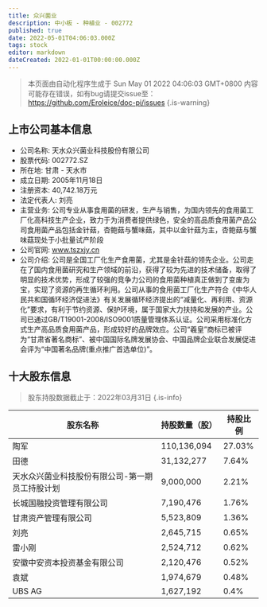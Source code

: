 ```yaml
---
title: 众兴菌业
description: 中小板 - 种植业 - 002772
published: true
date: 2022-05-01T04:06:03.000Z
tags: stock
editor: markdown
dateCreated: 2022-01-01T00:00:00.000Z
---
```


> 本页面由自动化程序生成于 Sun May 01 2022 04:06:03 GMT+0800
> 内容可能存在错误，如有bug请提交issue至：https://github.com/Eroleice/doc-pi/issues
{.is-warning}

## 上市公司基本信息
- 公司名称: 天水众兴菌业科技股份有限公司
- 股票代码: 002772.SZ
- 所在地: 甘肃 - 天水市
- 成立日期: 2005年11月18日
- 注册资本: 40,742.18万元
- 法定代表人: 刘亮
- 主营业务: 公司专业从事食用菌的研发，生产与销售，为国内领先的食用菌工厂化高科技生产企业，致力于为消费者提供绿色，安全的高品质食用菌产品公司食用菌产品包括金针菇，杏鲍菇与蟹味菇，其中以金针菇为主，杏鲍菇与蟹味菇现处于小批量试产阶段
- 公司官网: www.tszxjy.cn
- 公司介绍: 公司是全国工厂化生产食用菌，尤其是金针菇的领先企业。公司走在了国内食用菌研究和生产领域的前沿，获得了较为先进的技术储备，取得了明显的技术优势，形成了较强的竞争力公司的食用菌种植真正做到了变废为宝，实现了资源的再生循环利用。公司从事的食用菌工厂化生产符合《中华人民共和国循环经济促进法》有关发展循环经济提出的“减量化、再利用、资源化”要求，有利于节约资源、保护环境，属于国家大力扶持和发展的产业。公司已通过GB/T19001-2008/ISO9001质量管理体系认证。公司采用标准化方式生产高品质食用菌产品，形成较好的品牌效应。公司“羲皇”商标已被评为“甘肃省著名商标”、被中国国际名牌发展协会、中国品牌企业联合发展促进会评为“中国著名品牌(重点推广首选单位)”。


## 十大股东信息
> 股东持股数据截止于：2022年03月31日
{.is-info}

| 股东名称 | 持股数量（股） | 持股比例 |
| --- | --- | --- |
| 陶军 | 110,136,094 | 27.03% |
| 田德 | 31,132,277 | 7.64% |
| 天水众兴菌业科技股份有限公司-第一期员工持股计划 | 9,000,000 | 2.21% |
| 长城国融投资管理有限公司 | 7,190,476 | 1.76% |
| 甘肃资产管理有限公司 | 5,523,809 | 1.36% |
| 刘亮 | 2,645,715 | 0.65% |
| 雷小刚 | 2,524,712 | 0.62% |
| 安徽中安资本投资基金有限公司 | 2,120,476 | 0.52% |
| 袁斌 | 1,974,679 | 0.48% |
| UBS AG | 1,627,192 | 0.4% |




